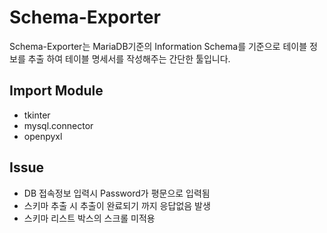 # Schema-Exporter
Schema-Exporter는 MariaDB기준의 Information Schema를 기준으로 테이블 정보를 추출 하여 테이블 명세서를 작성해주는 간단한 툴입니다. 

## Import Module
+ tkinter
+ mysql.connector
+ openpyxl

## Issue
+ DB 접속정보 입력시 Password가 평문으로 입력됨
+ 스키마 추출 시 추출이 완료되기 까지 응답없음 발생 
+ 스키마 리스트 박스의 스크롤 미적용

